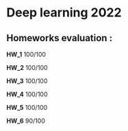 # Deep learning 2022

## Homeworks evaluation : 

**HW_1**  100/100

**HW_2** 100/100

**HW_3** 100/100

**HW_4** 100/100

**HW_5** 100/100

**HW_6** 90/100